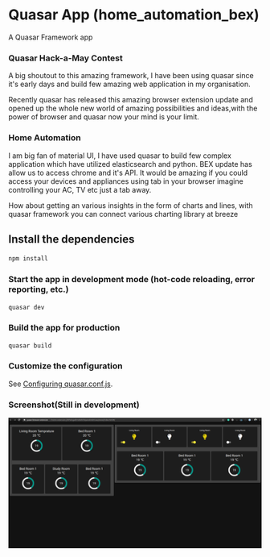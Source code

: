 # Quasar App (home_automation_bex)

A Quasar Framework app


### Quasar Hack-a-May Contest

A big shoutout to this amazing framework, I have been using quasar since it's early days and build few amazing web application in my organisation. 

Recently quasar has released this amazing browser extension update and opened up the whole new world of amazing possibilities and ideas,with the power of browser and quasar now your mind is your limit.

### Home Automation

I am big fan of material UI, I have used quasar to build few complex application which have utilized elasticsearch and python. BEX update has allow us to access chrome and it's API. It would be amazing if you could access your devices and appliances using tab in your browser imagine controlling your AC, TV etc just a tab away.

How about getting an various insights in the form of charts and lines, with quasar framework you can connect various charting library at breeze

## Install the dependencies
```bash
npm install
```

### Start the app in development mode (hot-code reloading, error reporting, etc.)
```bash
quasar dev
```


### Build the app for production
```bash
quasar build
```

### Customize the configuration
See [Configuring quasar.conf.js](https://quasar.dev/quasar-cli/quasar-conf-js).

### Screenshot(Still in development)
![Block of data](./screenshot/home_automation_bex.png)